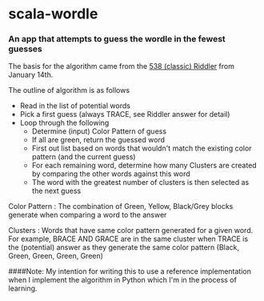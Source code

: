 # scala-wordle
### An app that attempts to guess the wordle in the fewest guesses

The basis for the algorithm came from the [538 (classic) Riddler](https://fivethirtyeight.com/features/when-the-riddler-met-wordle/) from January 14th.

The outline of algorithm is as follows 
* Read in the list of potential words
* Pick a first guess (always TRACE, see Riddler answer for detail)
* Loop through the following
  * Determine (input) Color Pattern of guess
  * If all are green, return the guessed word
  * First out list based on words that wouldn't match the existing color pattern (and the current guess)
  * For each remaining word, determine how many Clusters are created by comparing the other words against this word
  * The word with the greatest number of clusters is then selected as the next guess

Color Pattern
: The combination of Green, Yellow, Black/Grey blocks generate when comparing a word to the answer

Clusters
: Words that have same color pattern generated for a given word. For example, BRACE AND GRACE are in the same cluster when TRACE is the (potential) answer as they generate the same color pattern (Black, Green, Green, Green, Green)

####Note: My intention for writing this to use a reference implementation when I implement the algorithm in Python which I'm in the process of learning.
